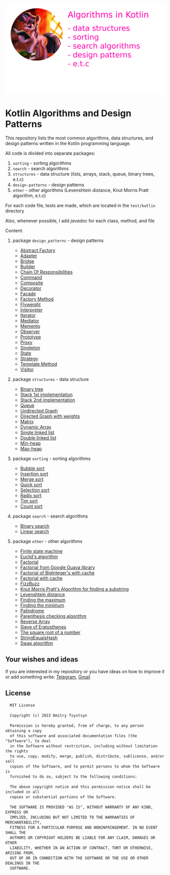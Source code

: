 ![Алгоритмы на Kotlin](/assets/algo_logo.png)

# Kotlin Algorithms and Design Patterns

This repository lists the most common algorithms, data structures, and design patterns written in the Kotlin programming language.

All code is divided into separate packages:

1. <code>sorting</code> - sorting algorithms
2. <code>search</code> - search algorithms
3. <code>structures</code> - data structure (lists, arrays, stack, queue, binary trees, e.t.c)
4. <code>design-patterns</code> - design patterns
5. <code>other</code> - other algorithms (Levenshtein distance, Knut Morris Pratt algorithm, e.t.c)

For each code file, tests are made, which are located in the <code>test/kotlin</code> directory

Also, whenever possible, I add *javadoc* for each class, method, and file

Content:

1. package <code>design_patterns</code> - design patterns
    * [Abstract Factory](/src/main/kotlin/design_patterns/Abstract%20Factory.kt)
    * [Adapter](/src/main/kotlin/design_patterns/Adapter.kt)
    * [Bridge](/src/main/kotlin/design_patterns/Bridge.kt)
    * [Builder](/src/main/kotlin/design_patterns/Builder.kt)
    * [Chain Of Responsibilities](/src/main/kotlin/design_patterns/Сhain%20Of%20Responsibilities.kt)
    * [Command](/src/main/kotlin/design_patterns/Command.kt)
    * [Composite](/src/main/kotlin/design_patterns/Composite.kt)
    * [Decorator](/src/main/kotlin/design_patterns/Decorator.kt)
    * [Facade](/src/main/kotlin/design_patterns/Facade.kt)
    * [Factory Method](/src/main/kotlin/design_patterns/Factory%20Method.kt)
    * [Flyweight](/src/main/kotlin/design_patterns/Flyweight.kt)
    * [Interpreter](/src/main/kotlin/design_patterns/Interpreter.kt)
    * [Iterator](/src/main/kotlin/design_patterns/Iterator.kt)
    * [Mediator](/src/main/kotlin/design_patterns/Mediator.kt)
    * [Memento](/src/main/kotlin/design_patterns/Memento.kt)
    * [Observer](/src/main/kotlin/design_patterns/Observer.kt)
    * [Prototype](/src/main/kotlin/design_patterns/Prototype.kt)
    * [Proxy](/src/main/kotlin/design_patterns/Proxy.kt)
    * [Singleton](/src/main/kotlin/design_patterns/Singleton.kt)
    * [State](/src/main/kotlin/design_patterns/State.kt)
    * [Strategy](/src/main/kotlin/design_patterns/Strategy.kt)
    * [Template Method](/src/main/kotlin/design_patterns/Template%20Method.kt)
    * [Visitor](/src/main/kotlin/design_patterns/Visitor.kt)

2. package <code>structures</code> - data structure
    * [Binary tree](/src/main/kotlin/structures/BinaryTree.kt)
    * [Stack 1st implementation](/src/main/kotlin/structures/Stack1.kt)
    * [Stack 2nd implementation](/src/main/kotlin/structures/Stack2.kt)
    * [Queue](/src/main/kotlin/structures/Queue.kt)
    * [Undirected Graph](/src/main/kotlin/structures/Graph.kt)
    * [Directed Graph with weights](/src/main/kotlin/structures/GraphWithWeights.kt)
    * [Matrix](/src/main/kotlin/structures/Matrix.kt)
    * [Dynamic Array](/src/main/kotlin/structures/DynamicArray.kt)
    * [Single linked list](/src/main/kotlin/structures/SingleLinkedList.kt)
    * [Double linked list](/src/main/kotlin/structures/DoubleLinkedList.kt)
    * [Min-heap](/src/main/kotlin/structures/MinHeap.kt)
    * [Max-heap](/src/main/kotlin/structures/MaxHeap.kt)

3. package <code>sorting</code> - sorting algorithms
    * [Bubble sort](/src/main/kotlin/sorting/BubbleSort.kt)
    * [Insertion sort](/src/main/kotlin/sorting/InsertionSort.kt)
    * [Merge sort](/src/main/kotlin/sorting/MergeSort.kt)
    * [Quick sort](/src/main/kotlin/sorting/QuickSort.kt)
    * [Selection sort](/src/main/kotlin/sorting/SelectionSort.kt)
    * [Radix sort](/src/main/kotlin/sorting/RadixSort.kt)
    * [Tim sort](/src/main/kotlin/sorting/TimSort.kt)
    * [Count sort](/src/main/kotlin/sorting/CountingSort.kt)

4. package <code>search</code> - search algorithms
    * [Binary search](/src/main/kotlin/search/BinarySearch.kt)
    * [Linear search](/src/main/kotlin/search/LinearSearch.kt)

5. package <code>other</code> - other algorithms
    * [Finite state machine](/src/main/kotlin/other/BinaryDigitsCounter.kt)
    * [Euclid's algorithm](/src/main/kotlin/other/EuclidAlgorithm.kt)
    * [Factorial](/src/main/kotlin/other/Factorial.kt)
    * [Factorial from Google Guava library](/src/main/kotlin/other/FactorialAdvanced.kt)
    * [Factorial of BigInteger's with cache](/src/main/kotlin/other/FactorialBigWithCache.kt)
    * [Factorial with cache](/src/main/kotlin/other/FactorialWithCache.kt)
    * [FizzBuzz](/src/main/kotlin/other/FizzBuzz.kt)
    * [Knut Morris Pratt's Algorithm for finding a substring](/src/main/kotlin/other/KnuthMorrisPrattAlgorithm.kt)
    * [Levenshtein distance](/src/main/kotlin/other/LevenshteinLengthAlgorithm.kt)
    * [Finding the maximum](/src/main/kotlin/other/MaxAlgorithm.kt)
    * [Finding the minimum](/src/main/kotlin/other/MinAlgorithm.kt)
    * [Palindrome](/src/main/kotlin/other/PalindromeAlgorithm.kt)
    * [Parenthesis checking algorithm](/src/main/kotlin/other/ParenthesisCheckAlgorithm.kt)
    * [Reverse Array](/src/main/kotlin/other/ReverseArrayAlgorithm.kt)
    * [Sieve of Eratosthenes](/src/main/kotlin/other/SieveOfEratosthenesAlgorithm.kt)
    * [The square root of a number](/src/main/kotlin/other/Sqrt.kt)
    * [StringEqualsHash](/src/main/kotlin/other/StringEqualsHashAlgorithm.kt)
    * [Swap algorithm](/src/main/kotlin/other/SwapAlgorithm.kt)

## Your wishes and ideas

If you are interested in my repository or you have ideas on how to improve it or add something write: [Telegram](https://t.me/dmitry_tsyvtsyn), [Gmail](mailto:dmitry.kind.2@gmail.com)

## License

      MIT License

      Copyright (c) 2023 Dmitry Tsyvtsyn

      Permission is hereby granted, free of charge, to any person obtaining a copy
      of this software and associated documentation files (the "Software"), to deal
      in the Software without restriction, including without limitation the rights
      to use, copy, modify, merge, publish, distribute, sublicense, and/or sell
      copies of the Software, and to permit persons to whom the Software is
      furnished to do so, subject to the following conditions:

      The above copyright notice and this permission notice shall be included in all
      copies or substantial portions of the Software.

      THE SOFTWARE IS PROVIDED "AS IS", WITHOUT WARRANTY OF ANY KIND, EXPRESS OR
      IMPLIED, INCLUDING BUT NOT LIMITED TO THE WARRANTIES OF MERCHANTABILITY,
      FITNESS FOR A PARTICULAR PURPOSE AND NONINFRINGEMENT. IN NO EVENT SHALL THE
      AUTHORS OR COPYRIGHT HOLDERS BE LIABLE FOR ANY CLAIM, DAMAGES OR OTHER
      LIABILITY, WHETHER IN AN ACTION OF CONTRACT, TORT OR OTHERWISE, ARISING FROM,
      OUT OF OR IN CONNECTION WITH THE SOFTWARE OR THE USE OR OTHER DEALINGS IN THE
      SOFTWARE.
